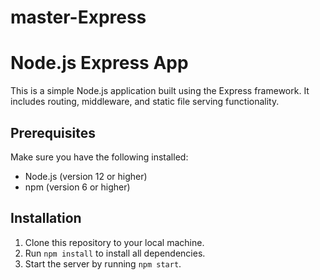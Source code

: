 ﻿# master-Express
# Node.js Express App

This is a simple Node.js application built using the Express framework. It includes routing, middleware, and static file serving functionality.

## Prerequisites

Make sure you have the following installed:

* Node.js (version 12 or higher)
* npm (version 6 or higher)

## Installation

1. Clone this repository to your local machine.
2. Run `npm install` to install all dependencies.
3. Start the server by running `npm start`.
